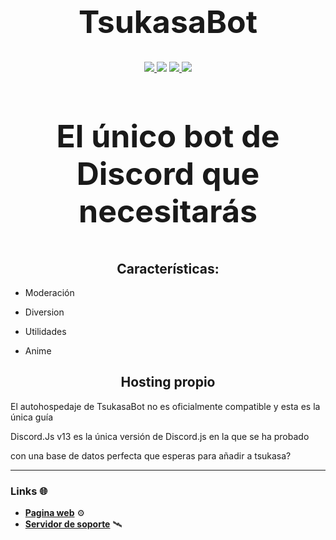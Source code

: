<h1 align="center", style="font-size:50px;">
  TsukasaBot
</h1>

<p align="center">
  <a href="https://discord.gg/AU6xf2g9wX">
    <img src="https://img.shields.io/discord/718663089318527016?style=for-the-badge&colorB=1c86ee">
  </a>
  <img src="https://img.shields.io/badge/devs-active-blue?colorB=1c86ee&style=for-the-badge">
  <a href="https://donatebot.io/checkout/718663089318527016">
    <img src="https://img.shields.io/badge/donate-donatebot-blue?colorB=1c86ee&style=for-the-badge">
  </a>
  <a href="https://github.com/psf/black">
    <img src="https://img.shields.io/badge/style-Black-blue?style=for-the-badge&colorB=1c86ee">
  </a>
</p>
<h3 align="center", style="font-size:50px;">
  El único bot de Discord que necesitarás
</h3>
<h2 align="center">
  Características:
</h2>

- Moderación

- Diversion

- Utilidades

- Anime

<h2 align="center">
  Hosting propio
</h2>

El autohospedaje de TsukasaBot no es oficialmente compatible y esta es la única guía

Discord.Js v13 es la única versión de Discord.js en la que se ha probado

con una base de datos perfecta que esperas para añadir a tsukasa?

---

### Links 🌐
- **[Pagina web](https://tsukasabot.site/)** ⚙
- **[Servidor de soporte](https://discord.gg/AU6xf2g9wX)** 🛰
